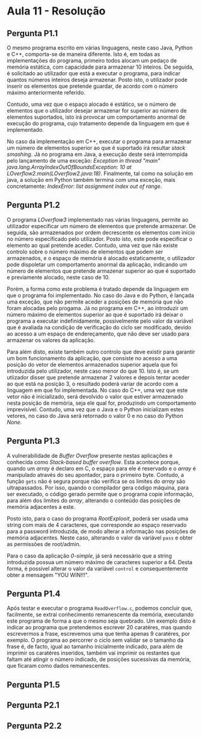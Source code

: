 # Aula 11 - Resolução

## Pergunta P1.1

O mesmo programa escrito em várias linguagens, neste caso Java, Python e C++, comporta-se de maneira diferente. Isto é, em todas as implementações do programa, primeiro todos alocam um pedaço de memória estática, com capacidade para armazenar 10 inteiros. De seguida, é solicitado ao utilizador que está a executar o programa, para indicar quantos números inteiros deseja armazenar. Posto isto, o utilizador pode inserir os elementos que pretende guardar, de acordo com o número máximo anteriormente referido.

Contudo, uma vez que o espaço alocado é estático, se o número de elementos que o utilizador desejar armazenar for superior ao número de elementos suportados, isto irá provocar um comportamento anormal de execução do programa, cujo tratamento depende da linguagem em que é implementado.

No caso da implementação em C++, executar o programa para armazenar um número de elementos superior ao que é suportado irá resultar *stack smashing*. Já no programa em Java, a execução deste será interrompida pelo lançamento de uma exceção: *Exception in thread "main" java.lang.ArrayIndexOutOfBoundsException: 10 at LOverflow2.main(LOverflow2.java:18)*. Finalmente, tal como na solução em java, a solução em Python também termina com uma exceção, mais concretamente: *IndexError: list assignment index out of range*.

 
## Pergunta P1.2

O programa *LOverflow3* implementado nas várias linguagens, permite ao utilizador especificar um número de elementos que pretende armazenar. De seguida, são armazenados por ordem decrescente os elementos com início no número especificado pelo utilizador. Posto isto, este pode especificar o elemento ao qual pretende aceder. Contudo, uma vez que não existe controlo sobre o número máximo de elementos que podem ser armazenados, e o espaço de memória é alocado estaticamente, o utilizador pode dispoletar um comportamento anormal da aplicação, indicando um número de elementos que pretende armazenar superior ao que é suportado e previamente alocado, neste caso de 10.

Porém, a forma como este problema é tratado depende da linguagem em que o programa foi implementado. No caso do Java e do Python, é lançada uma exceção, que não permite aceder a posições de memória que não foram alocadas pelo progama. Já no programa em C++, ao introduzir um número máximo de elementos superior ao que é suportado irá deixar o programa a executar indefinidamente, possivelmente pelo valor da variável que é avaliada na condição de verificação do ciclo ser modificado, devido ao acesso a um espaço de endereçamento, que não deve ser usado para armazenar os valores da aplicação.

Para além disto, existe também outro controlo que deve existir para garantir um bom funcionamento da aplicação, que consiste no acesso a uma posição do vetor de elementos armazenados superior aquela que foi introduzida pelo utilizador, neste caso menor do que 10. Isto é, se um utiizador disser que pretende armazenar 2 valores e depois tentar aceder ao que está na posição 3, o resultado poderá variar de acordo com a linguagem em que foi implementada. No caso do C++, uma vez que este vetor não é inicializado, será devolvido o valor que estiver armazenado nesta posição de memória, seja ele qual for, produzindo um comportamento imprevisível. Contudo, uma vez que o Java e o Python inicializam estes vetores, no caso do Java será retornado o valor 0 e no caso do Python *None*.

## Pergunta P1.3

A vulnerabilidade de *Buffer Overflow* presente nestas aplicações é conhecida como *Stack-based buffer overflow*. Esta acontece porque, quando um *array* é declaro em C, o espaço para ele é reservado e o *array* é manipulado através do seu apontador, para o primeiro byte. Contudo, a função `gets` não é segura porque não verifica se os limites do *array* são ultrapassados. Por isso, quando o compilador gera código máquina, para ser executado, o código gerado permite que o programa copie informação, para além dos limites do *array*, alterando o conteúdo das posições de memória adjacentes a este.

Posto isto, para o caso do programa *RootExplooit*, poderá ser usada uma string com mais de 4 caracteres, que corresponde ao espaço reservado para a password introduzida, de modo alterar a informação nas posições de memória adjacentes. Neste caso, alterando o valor da variável `pass` e obter as permissões de root/admin.

Para o caso da aplicação *0-simple*, já será necessário que a string introduzida possua um número máximo de caracteres superior a 64. Desta forma, é possível alterar o valor da variável `control` e consequentemente obter a mensagem "YOU WIN!!!".

## Pergunta P1.4

Após testar e executar o programa `ReadOverflow.c`, podemos concluir que, facilmente, se extrai conhecimento remanescente da memória, executando este programa de forma a que o mesmo seja quebrado. Um exemplo disto é indicar ao programa que pretendemos escrever 20 caratéres, mas quando escrevermos a frase, escrevemos uma que tenha apenas 9 caratéres, por exemplo. O programa ao percorrer o ciclo sem validar se o tamanho da frase é, de facto, igual ao tamanho inicialmente indicado, para além de imprimir os caratéres inseridos, também vai imprimir os restantes que faltam até atingir o número indicado, de posições sucessivas da memória, que ficaram como dados remanescentes.



## Pergunta P1.5



## Pergunta P2.1



## Pergunta P2.2

